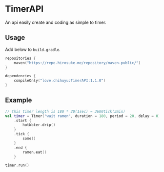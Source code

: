 # TimerAPI
An api easily create and coding as simple to timer.

## Usage

Add below to `build.gradle`.
```kotlin
repositories {
    maven("https://repo.hirosuke.me/repository/maven-public/")
}
```
```kotlin
dependencies {
    compileOnly("love.chihuyu:TimerAPI:1.1.0")
}
```

## Example

```kotlin
// this timer length is 180 * 20(1sec) = 3600tick(3min)
val timer = Timer("wait ramen", duration = 180, period = 20, delay = 0)
    .start {
        hotWater.drip()
    }
    .tick {
        some()
    }
    .end {
        ramen.eat()
    }

timer.run()
```